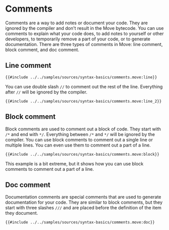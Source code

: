 # Comments

<!--

Chapter: Basic Syntax
Goal: Introduce comments.
Notes:
    - doc comments are used in docgen
    - only public members are documented
    - doc comments are placed in between attributes and the definition
    - doc comments are allowed for: modules, structs, functions, constants
    - give an example of how doc comments are translated
 -->

Comments are a way to add notes or document your code. They are ignored by the compiler and don't result in the Move bytecode. You can use comments to explain what your code does, to add notes to yourself or other developers, to temporarily remove a part of your code, or to generate documentation. There are three types of comments in Move: line comment, block comment, and doc comment.

## Line comment

```Move
{{#include ../../samples/sources/syntax-basics/comments.move:line}}
```

You can use double slash `//` to comment out the rest of the line. Everything after `//` will be ignored by the compiler.

```Move
{{#include ../../samples/sources/syntax-basics/comments.move:line_2}}
```

## Block comment

Block comments are used to comment out a block of code. They start with `/*` and end with `*/`. Everything between `/*` and `*/` will be ignored by the compiler. You can use block comments to comment out a single line or multiple lines. You can even use them to comment out a part of a line.

```Move
{{#include ../../samples/sources/syntax-basics/comments.move:block}}
```

This example is a bit extreme, but it shows how you can use block comments to comment out a part of a line.

## Doc comment

Documentation comments are special comments that are used to generate documentation for your code. They are similar to block comments, but they start with three slashes `///` and are placed before the definition of the item they document.

```Move
{{#include ../../samples/sources/syntax-basics/comments.move:doc}}
```

<!-- TODO: docgen, which members are in the documentation -->
